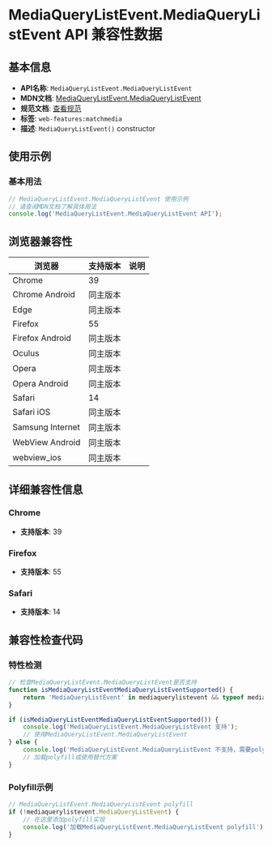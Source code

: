 # MediaQueryListEvent.MediaQueryListEvent API 兼容性数据

## 基本信息

- **API名称**: `MediaQueryListEvent.MediaQueryListEvent`
- **MDN文档**: [MediaQueryListEvent.MediaQueryListEvent](https://developer.mozilla.org/docs/Web/API/MediaQueryListEvent/MediaQueryListEvent)
- **规范文档**: [查看规范](https://drafts.csswg.org/cssom-view/#dom-mediaquerylistevent-mediaquerylistevent)
- **标签**: `web-features:matchmedia`
- **描述**: `MediaQueryListEvent()` constructor

## 使用示例

### 基本用法

```javascript
// MediaQueryListEvent.MediaQueryListEvent 使用示例
// 请查阅MDN文档了解具体用法
console.log('MediaQueryListEvent.MediaQueryListEvent API');
```

## 浏览器兼容性

| 浏览器 | 支持版本 | 说明 |
|--------|----------|------|
| Chrome | 39 |  |
| Chrome Android | 同主版本 |  |
| Edge | 同主版本 |  |
| Firefox | 55 |  |
| Firefox Android | 同主版本 |  |
| Oculus | 同主版本 |  |
| Opera | 同主版本 |  |
| Opera Android | 同主版本 |  |
| Safari | 14 |  |
| Safari iOS | 同主版本 |  |
| Samsung Internet | 同主版本 |  |
| WebView Android | 同主版本 |  |
| webview_ios | 同主版本 |  |

## 详细兼容性信息

### Chrome

- **支持版本**: 39

### Firefox

- **支持版本**: 55

### Safari

- **支持版本**: 14

## 兼容性检查代码

### 特性检测

```javascript
// 检查MediaQueryListEvent.MediaQueryListEvent是否支持
function isMediaQueryListEventMediaQueryListEventSupported() {
    return 'MediaQueryListEvent' in mediaquerylistevent && typeof mediaquerylistevent.MediaQueryListEvent === 'function';
}

if (isMediaQueryListEventMediaQueryListEventSupported()) {
    console.log('MediaQueryListEvent.MediaQueryListEvent 支持');
    // 使用MediaQueryListEvent.MediaQueryListEvent
} else {
    console.log('MediaQueryListEvent.MediaQueryListEvent 不支持，需要polyfill');
    // 加载polyfill或使用替代方案
}
```

### Polyfill示例

```javascript
// MediaQueryListEvent.MediaQueryListEvent polyfill
if (!mediaquerylistevent.MediaQueryListEvent) {
    // 在这里添加polyfill实现
    console.log('加载MediaQueryListEvent.MediaQueryListEvent polyfill');
}
```

